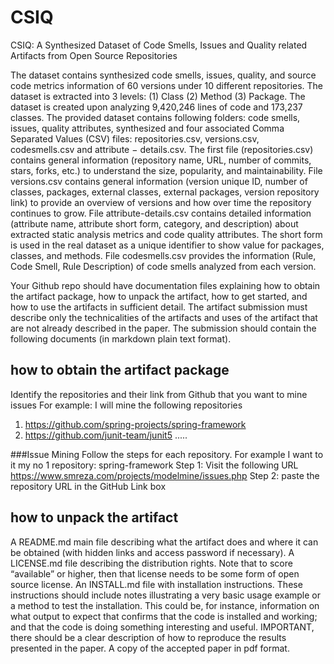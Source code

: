 # CSIQ
CSIQ: A Synthesized Dataset of Code Smells, Issues and Quality related Artifacts from Open Source Repositories


The dataset contains synthesized code smells, issues, quality, and source code metrics information of 60 versions under 10 different repositories. The dataset is extracted into 3 levels: (1) Class (2) Method (3) Package. The dataset is created upon analyzing 9,420,246 lines of code and 173,237 classes.  The provided dataset contains following folders: code smells, issues, quality attributes, synthesized and four associated Comma Separated Values (CSV) files: repositories.csv, versions.csv, codesmells.csv and attribute − details.csv. The first file (repositories.csv) contains general information (repository name, URL, number of commits, stars, forks, etc.) to understand the size, popularity, and maintainability.   File versions.csv contains general information (version unique ID, number of classes, packages, external classes, external packages, version repository link) to provide an overview of versions and how over time the repository continues to grow. File  attribute-details.csv  contains detailed information  (attribute name,  attribute short form, category, and description) about extracted static analysis metrics and code quality attributes.  The short form is used in the real dataset as a unique identifier to show value for packages, classes, and methods. File codesmells.csv provides the information (Rule, Code Smell, Rule Description) of code smells analyzed from each version.

Your Github repo should have documentation files explaining how to obtain the artifact package, how to unpack the artifact, how to get started, and how to use the artifacts in sufficient detail. The artifact submission must describe only the technicalities of the artifacts and uses of the artifact that are not already described in the paper. The submission should contain the following documents (in markdown plain text format).

## how to obtain the artifact package
Identify the repositories and their link from Github that you want to mine issues
For example: I will mine the following repositories
1. https://github.com/spring-projects/spring-framework
2. https://github.com/junit-team/junit5
.....


###Issue Mining
Follow the steps for each repository. For example I want to it my no 1 repository: spring-framework
Step 1: Visit the following URL https://www.smreza.com/projects/modelmine/issues.php 
Step 2: paste the repository URL in the GitHub Link box



## how to unpack the artifact




A README.md main file describing what the artifact does and where it can be obtained (with hidden links and access password if necessary).
A LICENSE.md file describing the distribution rights. Note that to score “available” or higher, then that license needs to be some form of open source license.
An INSTALL.md file with installation instructions. These instructions should include notes illustrating a very basic usage example or a method to test the installation. This could be, for instance, information on what output to expect that confirms that the code is installed and working; and that the code is doing something interesting and useful. IMPORTANT, there should be a clear description of how to reproduce the results presented in the paper.
A copy of the accepted paper in pdf format.
